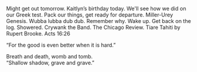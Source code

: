 Might get out tomorrow. Kaitlyn’s birthday today. We'll see how we did on our Greek test. Pack our things, get ready for departure. Miller-Urey Genesis. Wubba lubba dub dub. Remember why. Wake up. Get back on the log. Showered. Crywank the Band. The Chicago Review. Tiare Tahiti by Rupert Brooke. Acts 16:26

“For the good is even better when it is hard.”

Breath and death, womb and tomb.  
“Shallow shadow, grave and grave.”